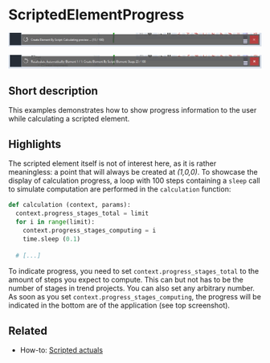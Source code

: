 # ScriptedElementProgress

![Preview computation progress](scripted_element_progress_preview.jpg)

![Element computation progress](scripted_element_progress_computation.jpg)

## Short description

This examples demonstrates how to show progress information to the user while calculating a scripted element.

## Highlights

The scripted element itself is not of interest here, as it is rather meaningless: a point that will always be created at *(1,0,0)*.
To showcase the display of calculation progress, a loop with 100 steps containing a `sleep` call to simulate computation are performed in the `calculation` function:

```python
def calculation (context, params):
  context.progress_stages_total = limit
  for i in range(limit):
    context.progress_stages_computing = i
    time.sleep (0.1)

  # [...]
``` 
To indicate progress, you need to set `context.progress_stages_total` to the amount of steps you expect to compute. This can but not has to be the number of stages in trend projects. You can also set any arbitrary number. As soon as you set `context.progress_stages_computing`, the progress will be indicated in the bottom are of the application (see top screenshot).

## Related

* How-to: [Scripted actuals](https://zeiss.github.io/zeiss-inspect-app-api/2025/howtos/scripted_elements/scripted_actuals.html)
